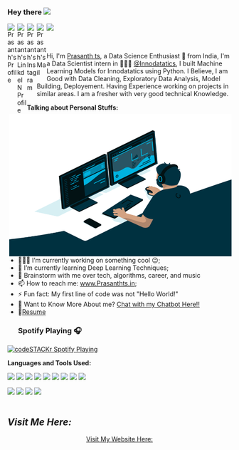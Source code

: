 ### Hey there <img src="https://media.giphy.com/media/hvRJCLFzcasrR4ia7z/giphy.gif" width="25px"><p align="center">
<a href="https://prasanthts.in/">
  <img align="left" alt="Prasanth's Profile" width="22px" src="https://cdn.jsdelivr.net/npm/simple-icons@v3/icons/discord.svg" />
</a>
<a href="https://www.linkedin.com/in/prasanth-ts-60131bb8/">
  <img align="left" alt="Prasanth's LinkdeIN Profile" width="22px" src="https://cdn.jsdelivr.net/npm/simple-icons@v3/icons/linkedin.svg" />
</a>
<a href="https://www.instagram.com/i_am_prasanth_/">
  <img align="left" alt="Prasanth's Instagram" width="22px" src="https://cdn.jsdelivr.net/npm/simple-icons@v3/icons/instagram.svg" />
</a>
<a href="mailto:prasanthts11@gmail.com">
  <img align="left" alt="Prasanth's Mail" width="22px" src="https://cdn.jsdelivr.net/npm/simple-icons@v3/icons/gmail.svg" />
</a>

![](https://visitor-badge.glitch.me/badge?page_id=Prasanth-ts)

<br />

Hi, I'm [Prasanth ts](https://Prasanthts.in/), a Data Science Enthusiast 🚀 from India, I'm a Data Scientist intern in 🙍🏽‍♂️ [@Innodatatics](https://innodatatics.com//), I built Machine Learning Models for Innodatatics using Python. I Believe, I am Good with Data Cleaning, Exploratory Data Analysis, Model Building, Deployement. Having Experience working on projects in similar areas. I am a fresher with very good technical Knowledge.

  <img align="right" alt="GIF" src="https://github.com/Ashish-Gore/Ashish-Gore/blob/master/code.gif?raw=true" width="500" height="320" />
  

**Talking about Personal Stuffs:**

- 👨🏽‍💻 I’m currently working on something cool :wink:;
- 🌱 I’m currently learning Deep Learning Techniques;
- 💬 Brainstorm with me over tech, algorithms, career, and music
- 📫 How to reach me: www.Prasanthts.in;
- ⚡ Fun fact: My first line of code was not "Hello World!"
- 🤖 Want to Know More About me? [Chat with my Chatbot Here!!](https://Prasanthts.in/) 
- 📝[Resume](https://Prasanthts/#contact)
  ### Spotify Playing 🎧

[<img src="https://now-playing-codestackr.vercel.app/api/spotify-playing" alt="codeSTACKr Spotify Playing" width="350" />](https://open.spotify.com/user/swyqyimdc12jajde4vpwd2x1b)

**Languages and Tools Used:**  

<code><img height="20" src="https://www.ashishgore.com/images/skills/R.png"></code>
<code><img height="20" src="https://www.ashishgore.com/images/skills/python.png"></code>
<code><img height="20" src="https://www.ashishgore.com/images/skills/cloud.png"></code>
<code><img height="20" src="https://www.ashishgore.com/images/skills/tableau.png"></code>
<code><img height="20" src="https://www.ashishgore.com/images/skills/sql.png"></code>
<code><img height="20" src="https://www.ashishgore.com/images/skills/excel.png"></code>
<code><img height="20" src="https://www.ashishgore.com/images/skills/html.png"></code>
<code><img height="20" src="https://www.ashishgore.com/images/skills/pyspark.png"></code>
<code><img height="20" src="https://www.ashishgore.com/images/projects/nlp.png"></code>


<code><img height="20" src="https://img.shields.io/badge/-CSS3-black?logo=css3&style=social"></code>
<code><img height="20" src="https://img.shields.io/badge/-Bootstrap-black?logo=bootstrap&style=social"></code>
<code><img height="20" src="https://img.shields.io/badge/-Git-black?logo=git&style=social"></code>
<code><img height="20" src="https://img.shields.io/badge/-GitHub-black?logo=github&style=social"></code>
<br /><br />

<h2><i>Visit Me Here:</i></h2>
<a href="https://Prasanthts.in/">
<p align="center"> Visit My Website Here:
</a>

